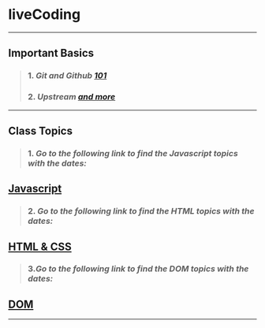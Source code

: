 # liveCoding
---
## Important Basics
>### 1. *Git and Github [101](https://github.com/hamzadarej/liveCoding/blob/master/Dec/15-12.md)*
>### 2. *Upstream [and more](https://github.com/hamzadarej/liveCoding/blob/master/Dec/16-12.md)*
---
## Class Topics
>### 1. *Go to the following link to find the Javascript topics with the dates:*

## [Javascript]()
>### 2. *Go to the following link to find the HTML topics with the dates:*

## [HTML & CSS](https://github.com/hamzadarej/liveCoding/blob/master/README-HTML%26CSS.md)
>### 3.*Go to the following link to find the DOM topics with the dates:* 

## [DOM]()
---
